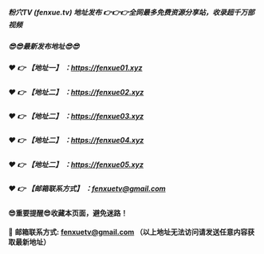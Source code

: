 ##### 粉穴TV (fenxue.tv) 地址发布 :point_right::point_right::point_right:全网最多免费资源分享站，收录超千万部视频

##### :sunglasses::sunglasses:最新发布地址:sunglasses::sunglasses:

##### :heart: :point_right: 【地址一】 ：https://fenxue01.xyz

##### :heart: :point_right: 【地址二】 ：https://fenxue02.xyz

##### :heart: :point_right: 【地址二】 ：https://fenxue03.xyz

##### :heart: :point_right: 【地址二】 ：https://fenxue04.xyz

##### :heart: :point_right: 【地址二】 ：https://fenxue05.xyz

##### :heart: :point_right: 【邮箱联系方式】 ：fenxuetv@gmail.com

#### :sunglasses:重要提醒:sunglasses:收藏本页面，避免迷路！


:e-mail: __邮箱联系方式: fenxuetv@gmail.com （以上地址无法访问请发送任意内容获取最新地址）__

